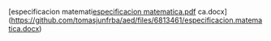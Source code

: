 
[especificacion matemati[especificacion matematica.pdf](https://github.com/tomasjunfrba/aed/files/6813462/especificacion.matematica.pdf)
ca.docx](https://github.com/tomasjunfrba/aed/files/6813461/especificacion.matematica.docx)
